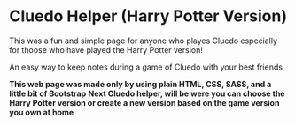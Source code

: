 <h1> Cluedo Helper (Harry Potter Version)</h1>
<p>This was a fun and simple page for anyone who playes Cluedo especially for thoose who have played the Harry Potter version!</p>
<p> An easy way to keep notes during a game of Cluedo with your best friends</p>
<strong>This web page was made only by using plain HTML, CSS, SASS, and a little bit of Bootstrap</strong>
<strong>Next Cluedo helper, will be were you can choose the Harry Potter version or create a new version based on the game version you own at home</strong>
